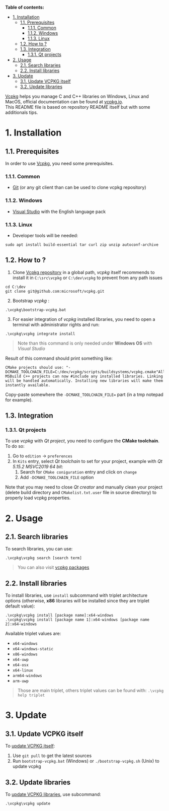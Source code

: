 **Table of contents:**
- [1. Installation](#1-installation)
  - [1.1. Prerequisites](#11-prerequisites)
    - [1.1.1. Common](#111-common)
    - [1.1.2. Windows](#112-windows)
    - [1.1.3. Linux](#113-linux)
  - [1.2. How to ?](#12-how-to-)
  - [1.3. Integration](#13-integration)
    - [1.3.1. Qt projects](#131-qt-projects)
- [2. Usage](#2-usage)
  - [2.1. Search libraries](#21-search-libraries)
  - [2.2. Install libraries](#22-install-libraries)
- [3. Update](#3-update)
  - [3.1. Update VCPKG itself](#31-update-vcpkg-itself)
  - [3.2. Update libraries](#32-update-libraries)

[Vcpkg][vcpkg-repo] helps you manage C and C++ libraries on Windows, Linux and MacOS, official documentation can be found at [vcpkg.io][vcpkg-official].  
This README file is based on repository README itself but with some additionals tips.

# 1. Installation
## 1.1. Prerequisites

In order to use [Vcpkg][vcpkg-repo], you need some prerequisites.

### 1.1.1. Common
- [Git][git-official] (or any git client than can be used to clone vcpkg repository)

### 1.1.2. Windows
- [Visual Studio][visual-studio-official] with the English language pack

### 1.1.3. Linux
- Developer tools will be needed:
```shell
sudo apt install build-essential tar curl zip unzip autoconf-archive
```

## 1.2. How to ?

1. Clone [Vcpkg repository][vcpkg-repo] in a global path, _vcpkg_ itself recommends to install it in `C:\src\vcpkg` or `C:\dev\vcpkg` to prevent from any path issues
```shell
cd C:\dev
git clone git@github.com:microsoft/vcpkg.git
```

2. Bootstrap _vcpkg_ :
```shell
.\vcpkg\bootstrap-vcpkg.bat
```

3. For easier integration of _vcpkg_ installed libraries, you need to open a terminal with administrator rights and run:
```shell
.\vcpkg\vcpkg integrate install
```
> Note than this command is only needed under **Windows OS** with _Visual Studio_

Result of this command should print something like:
```
CMake projects should use: "-DCMAKE_TOOLCHAIN_FILE=C:/dev/vcpkg/scripts/buildsystems/vcpkg.cmake"All MSBuild C++ projects can now #include any installed libraries. Linking will be handled automatically. Installing new libraries will make them instantly available.
```
Copy-paste somewhere the `-DCMAKE_TOOLCHAIN_FILE=` part (in a tmp notepad for example).

## 1.3. Integration
### 1.3.1. Qt projects

To use _vcpkg_ with _Qt project_, you need to configure the **CMake toolchain**.  
To do so:
1. Go to `edition` -> `preferences`
2. In `Kits` entry, select _Qt toolchain_ to set for your project, example with _Qt 5.15.2 MSVC2019 64 bit_:
   1. Search for `CMake coniguration` entry and click on `change`
   2. Add `-DCMAKE_TOOLCHAIN_FILE` option

Note that you may need to close _Qt creator_ and manually clean your project (delete build directory and `CMakelist.txt.user` file in source directory) to properly load vcpkg properties.

# 2. Usage
## 2.1. Search libraries

To search libraries, you can use:
```shell
.\vcpkg\vcpkg search [search term]
```
> You can also visit [vcpkg packages][vcpkg-packages]

## 2.2. Install libraries

To install libraries, use `install` subcommand with triplet architecture options (otherwise, **x86** libraries will be installed since they are triplet default value):
```shell
.\vcpkg\vcpkg install [package name]:x64-windows
.\vcpkg\vcpkg install [package name 1]:x64-windows [package name 2]:x64-windows
```

Available triplet values are:
- `x64-windows`
- `x64-windows-static`
- `x86-windows`
- `x64-uwp`
- `x64-osx`
- `x64-linux`
- `arm64-windows`
- `arm-uwp`
> Those are main triplet, others triplet values can be found with: `.\vcpkg help triplet`

# 3. Update
## 3.1. Update VCPKG itself

To [update VCPKG itself][vcpgk-update-itself]:
1. Use `git pull` to get the latest sources
2. Run `bootstrap-vcpkg.bat` (Windows) or `./bootstrap-vcpkg.sh` (Unix) to update vcpkg

## 3.2. Update libraries

To [update VCPKG libraries][vcpkg-update-lib], use subcommand:
```shell
.\vcpkg\vcpkg update
```

<!-- External links -->
[git-official]: https://git-scm.com/downloads
[visual-studio-official]: https://visualstudio.microsoft.com/fr/

[vcpkg-official]: https://vcpkg.io/en/index.html
[vcpkg-repo]: https://github.com/microsoft/vcpkg
[vcpkg-packages]: https://vcpkg.io/en/packages.html

[vcpgk-faq]: https://learn.microsoft.com/en-us/vcpkg/about/faq
[vcpgk-update-itself]: https://learn.microsoft.com/en-us/vcpkg/about/faq#how-do-i-update-vcpkg
[vcpkg-update-lib]: https://learn.microsoft.com/en-us/vcpkg/about/faq#how-do-i-update-libraries
